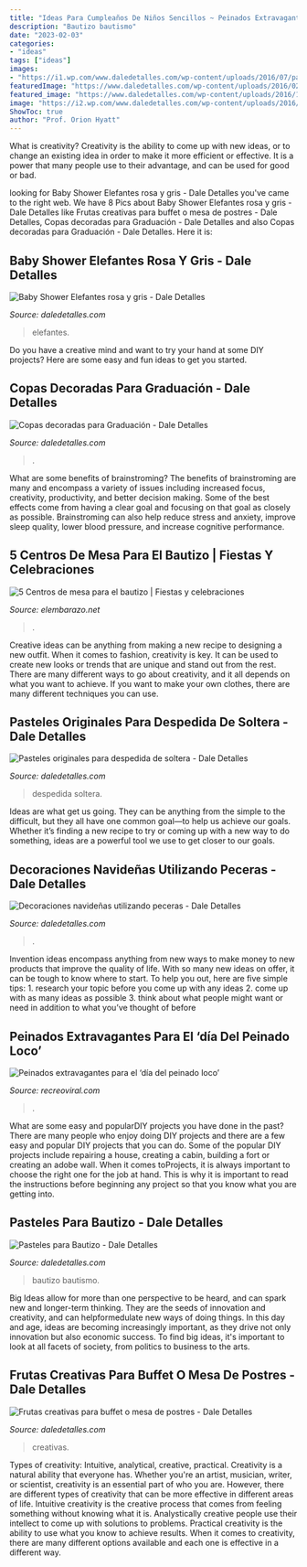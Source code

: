 ```yaml
---
title: "Ideas Para Cumpleaños De Niños Sencillos ~ Peinados Extravagantes Para El ‘día Del Peinado Loco’"
description: "Bautizo bautismo"
date: "2023-02-03"
categories:
- "ideas"
tags: ["ideas"]
images:
- "https://i1.wp.com/www.daledetalles.com/wp-content/uploads/2016/07/pastel-para-despedida-de-soltera18.jpg?resize=500%2C750"
featuredImage: "https://www.daledetalles.com/wp-content/uploads/2016/02/baby-shower11.jpg"
featured_image: "https://www.daledetalles.com/wp-content/uploads/2016/11/decoracion-navideña-con-peceras1-1-576x1024.jpg"
image: "https://i2.wp.com/www.daledetalles.com/wp-content/uploads/2016/06/pastel-para-bautizo23.jpg"
ShowToc: true
author: "Prof. Orion Hyatt"
---
```



What is creativity?
Creativity is the ability to come up with new ideas, or to change an existing idea in order to make it more efficient or effective. It is a power that many people use to their advantage, and can be used for good or bad.

	

		
looking for Baby Shower Elefantes rosa y gris - Dale Detalles you've came to the right web. We have 8 Pics about Baby Shower Elefantes rosa y gris - Dale Detalles like Frutas creativas para buffet o mesa de postres - Dale Detalles, Copas decoradas para Graduación - Dale Detalles and also Copas decoradas para Graduación - Dale Detalles. Here it is:
		
    
## Baby Shower Elefantes Rosa Y Gris - Dale Detalles

<img loading=lazy src="https://www.daledetalles.com/wp-content/uploads/2016/02/baby-shower11.jpg" onerror="this.onerror=null;this.src='https://tse1.mm.bing.net/th?id=OIP.Q1JXlJlJOy78GYKruotH0QHaJ4&amp;pid=15.1';" alt="Baby Shower Elefantes rosa y gris - Dale Detalles">

_Source: daledetalles.com_

>elefantes. 

	

Do you have a creative mind and want to try your hand at some DIY projects? Here are some easy and fun ideas to get you started.

    
## Copas Decoradas Para Graduación - Dale Detalles

<img loading=lazy src="https://i1.wp.com/www.daledetalles.com/wp-content/uploads/2016/04/copa-para-graduacion.jpg" onerror="this.onerror=null;this.src='https://tse3.mm.bing.net/th?id=OIP.CZR3Y778h1apvrGlqONE-gHaLH&amp;pid=15.1';" alt="Copas decoradas para Graduación - Dale Detalles">

_Source: daledetalles.com_

>. 

	

What are some benefits of brainstroming?
The benefits of brainstroming are many and encompass a variety of issues including increased focus, creativity, productivity, and better decision making. Some of the best effects come from having a clear goal and focusing on that goal as closely as possible. Brainstroming can also help reduce stress and anxiety, improve sleep quality, lower blood pressure, and increase cognitive performance.

    
## 5 Centros De Mesa Para El Bautizo | Fiestas Y Celebraciones

<img loading=lazy src="https://elembarazo.net/wp-content/uploads/2017/05/centro-de-mesa-para-un-bautizo-purpurina.jpg" onerror="this.onerror=null;this.src='https://tse1.mm.bing.net/th?id=OIP.vwFbL6SFwxs8wnhbvTUQoQHaMF&amp;pid=15.1';" alt="5 Centros de mesa para el bautizo | Fiestas y celebraciones">

_Source: elembarazo.net_

>. 

	

Creative ideas can be anything from making a new recipe to designing a new outfit. When it comes to fashion, creativity is key. It can be used to create new looks or trends that are unique and stand out from the rest. There are many different ways to go about creativity, and it all depends on what you want to achieve. If you want to make your own clothes, there are many different techniques you can use.

    
## Pasteles Originales Para Despedida De Soltera - Dale Detalles

<img loading=lazy src="https://i1.wp.com/www.daledetalles.com/wp-content/uploads/2016/07/pastel-para-despedida-de-soltera18.jpg?resize=500%2C750" onerror="this.onerror=null;this.src='https://tse4.mm.bing.net/th?id=OIP.PCgF4-KPceOb-EPdKWBDVgHaLH&amp;pid=15.1';" alt="Pasteles originales para despedida de soltera - Dale Detalles">

_Source: daledetalles.com_

>despedida soltera. 

	

Ideas are what get us going. They can be anything from the simple to the difficult, but they all have one common goal—to help us achieve our goals. Whether it’s finding a new recipe to try or coming up with a new way to do something, ideas are a powerful tool we use to get closer to our goals.

    
## Decoraciones Navideñas Utilizando Peceras - Dale Detalles

<img loading=lazy src="https://www.daledetalles.com/wp-content/uploads/2016/11/decoracion-navideña-con-peceras1-1-576x1024.jpg" onerror="this.onerror=null;this.src='https://tse3.mm.bing.net/th?id=OIP.i0xJnulfbK8RX7PuPDZYNwHaNK&amp;pid=15.1';" alt="Decoraciones navideñas utilizando peceras - Dale Detalles">

_Source: daledetalles.com_

>. 

	

Invention ideas encompass anything from new ways to make money to new products that improve the quality of life. With so many new ideas on offer, it can be tough to know where to start. To help you out, here are five simple tips: 1. research your topic before you come up with any ideas 2. come up with as many ideas as possible 3. think about what people might want or need in addition to what you’ve thought of before 
    
## Peinados Extravagantes Para El ‘día Del Peinado Loco’

<img loading=lazy src="https://www.recreoviral.com/wp-content/uploads/2016/03/Los-peinados-más-extravagantes-del-día-del-peinado-loco-20.jpg" onerror="this.onerror=null;this.src='https://tse2.mm.bing.net/th?id=OIP.r2XlSYaeeOekkg-62eOXoAHaGy&amp;pid=15.1';" alt="Peinados extravagantes para el ‘día del peinado loco’">

_Source: recreoviral.com_

>. 

	

What are some easy and popularDIY projects you have done in the past?
There are many people who enjoy doing DIY projects and there are a few easy and popular DIY projects that you can do. Some of the popular DIY projects include repairing a house, creating a cabin, building a fort or creating an adobe wall. When it comes toProjects, it is always important to choose the right one for the job at hand. This is why it is important to read the instructions before beginning any project so that you know what you are getting into.

    
## Pasteles Para Bautizo - Dale Detalles

<img loading=lazy src="https://i2.wp.com/www.daledetalles.com/wp-content/uploads/2016/06/pastel-para-bautizo23.jpg" onerror="this.onerror=null;this.src='https://tse4.mm.bing.net/th?id=OIP.-DCS2FS7kP0D3J0a5EtzMgHaJ8&amp;pid=15.1';" alt="Pasteles para Bautizo - Dale Detalles">

_Source: daledetalles.com_

>bautizo bautismo. 

	

Big Ideas allow for more than one perspective to be heard, and can spark new and longer-term thinking. They are the seeds of innovation and creativity, and can helpformedulate new ways of doing things. In this day and age, ideas are becoming increasingly important, as they drive not only innovation but also economic success. To find big ideas, it's important to look at all facets of society, from politics to business to the arts.

    
## Frutas Creativas Para Buffet O Mesa De Postres - Dale Detalles

<img loading=lazy src="https://i0.wp.com/www.daledetalles.com/wp-content/uploads/2016/09/fruta-creativa12.jpg" onerror="this.onerror=null;this.src='https://tse3.mm.bing.net/th?id=OIP.yLJBQQfOCEMpjYLFiEthLwHaFj&amp;pid=15.1';" alt="Frutas creativas para buffet o mesa de postres - Dale Detalles">

_Source: daledetalles.com_

>creativas. 

	

Types of creativity: Intuitive, analytical, creative, practical.
Creativity is a natural ability that everyone has. Whether you're an artist, musician, writer, or scientist, creativity is an essential part of who you are. However, there are different types of creativity that can be more effective in different areas of life. Intuitive creativity is the creative process that comes from feeling something without knowing what it is. Analystically creative people use their intellect to come up with solutions to problems. Practical creativity is the ability to use what you know to achieve results. When it comes to creativity, there are many different options available and each one is effective in a different way.

